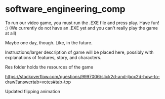 # software_engineering_comp

To run our video game, you must run the .EXE file and press play. Have fun! :) (We currently do not have an .EXE yet and you can't really play the game at all) 

Maybe one day, though. Like, in the future.

Instructions/larger description of game will be placed here, possibly with explanations of features, story, and characters.

Res folder holds the resources of the game

https://stackoverflow.com/questions/9997006/slick2d-and-jbox2d-how-to-draw?answertab=votes#tab-top

Updated flipping animation


